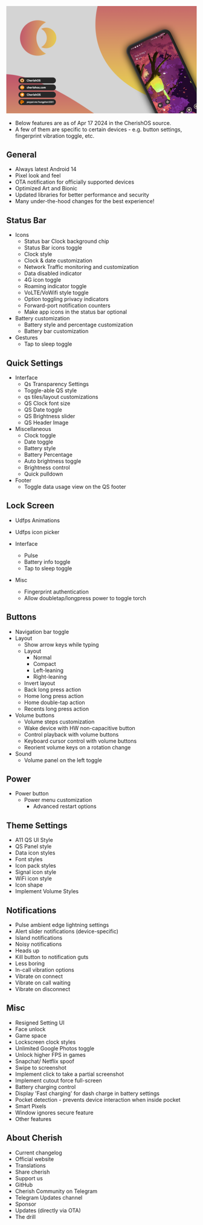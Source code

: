 ![alt text][logo]

  [logo]:https://github.com/CherishOS/android_manifest/blob/tiramisu/assets/cherish.png ""
* Below features are as of Apr 17 2024 in the CherishOS source.
* A few of them are specific to certain devices - e.g. button settings, fingerprint vibration toggle, etc.

General
----------
* Always latest Android 14
* Pixel look and feel
* OTA notification for officially supported devices
* Optimized Art and Bionic
* Updated libraries for better performance and security
* Many under-the-hood changes for the best experience!

Status Bar
----------
* Icons
    * Status bar Clock background chip
    * Status Bar icons toggle
    * Clock style
    * Clock & date customization
    * Network Traffic monitoring and customization
    * Data disabled indicator
    * 4G icon toggle
    * Roaming indicator toggle
    * VoLTE/VoWifi style toggle
    * Option toggling privacy indicators
    * Forward-port notification counters
    * Make app icons in the status bar optional 
* Battery customization
    * Battery style and percentage customization
    * Battery bar customization
* Gestures
    * Tap to sleep toggle

Quick Settings
----------
* Interface
    * Qs Transparency Settings
    * Toggle-able QS style
    * qs tiles/layout customizations
    * QS Clock font size
    * QS Date toggle
    * QS Brightness slider
    * QS Header Image
* Miscellaneous
    * Clock toggle
    * Date toggle
    * Battery style
    * Battery Percentage
    * Auto brightness toggle
    * Brightness control
    * Quick pulldown
* Footer
    * Toggle data usage view on the QS footer 

Lock Screen
----------
* Udfps Animations
* Udfps icon picker
* Interface
    * Pulse 
    * Battery info toggle
    * Tap to sleep toggle
    
* Misc
    * Fingerprint authentication
    * Allow doubletap/longpress power to toggle torch

Buttons
----------
* Navigation bar toggle
* Layout
    * Show arrow keys while typing
    * Layout
      * Normal
      * Compact
      * Left-leaning
      * Right-leaning
    * Invert layout
    * Back long press action
    * Home long press action
    * Home double-tap action
    * Recents long press action
* Volume buttons
    * Volume steps customization
    * Wake device with HW non-capacitive button
    * Control playback with volume buttons
    * Keyboard cursor control with volume buttons
    * Reorient volume keys on a rotation change
* Sound
    * Volume panel on the left toggle

Power
----------
* Power button
  * Power menu customization
    * Advanced restart options

Theme Settings
----------
* A11 QS UI Style 
* QS Panel style
* Data icon styles
* Font styles
* Icon pack styles
* Signal icon style
* WiFi icon style
* Icon shape
* Implement Volume Styles

Notifications
----------
* Pulse ambient edge lightning settings
* Alert slider notifications (device-specific)
* Island notifications
* Noisy notifications
* Heads up
* Kill button to notification guts 
* Less boring
* In-call vibration options
* Vibrate on connect
* Vibrate on call waiting
* Vibrate on disconnect

Misc
----------
* Resigned Setting UI
* Face unlock
* Game space
* Lockscreen clock styles
* Unlimited Google Photos toggle
* Unlock higher FPS in games
* Snapchat/ Netflix spoof
* Swipe to screenshot
* Implement click to take a partial screenshot
* Implement cutout force full-screen
* Battery charging control
* Display 'Fast charging' for dash charge in battery settings
* Pocket detection - prevents device interaction when inside pocket
* Smart Pixels 
* Window ignores secure feature 
* Other features

About Cherish
----------
* Current changelog
* Official website
* Translations
* Share cherish
* Support us
* GitHub
* Cherish Community on Telegram
* Telegram Updates channel
* Sponsor
* Updates (directly via OTA)
* The drill
